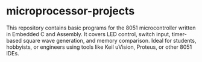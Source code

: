 # microprocessor-projects
This repository contains basic programs for the 8051 microcontroller written in Embedded C and Assembly. It covers LED control, switch input, timer-based square wave generation, and memory comparison.  Ideal for students, hobbyists, or engineers using tools like Keil uVision, Proteus, or other 8051 IDEs.
